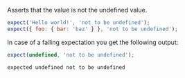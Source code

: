 Asserts that the value is not the undefined value.

<!-- evaluate -->
```javascript
expect('Hello world!', 'not to be undefined');
expect({ foo: { bar: 'baz' } }, 'not to be undefined');
```
<!-- /evaluate -->

In case of a failing expectation you get the following output:

<!-- evaluate -->
```javascript
expect(undefined, 'not to be undefined');
```

```
expected undefined not to be undefined
```
<!-- /evaluate -->
